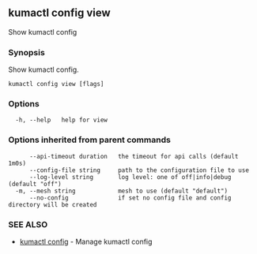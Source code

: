 ## kumactl config view

Show kumactl config

### Synopsis

Show kumactl config.

```
kumactl config view [flags]
```

### Options

```
  -h, --help   help for view
```

### Options inherited from parent commands

```
      --api-timeout duration   the timeout for api calls (default 1m0s)
      --config-file string     path to the configuration file to use
      --log-level string       log level: one of off|info|debug (default "off")
  -m, --mesh string            mesh to use (default "default")
      --no-config              if set no config file and config directory will be created
```

### SEE ALSO

* [kumactl config](kumactl_config.md)	 - Manage kumactl config

